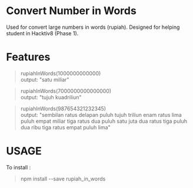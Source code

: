 # Convert Number in Words

Used for convert large numbers in words (rupiah). Designed for helping student in Hacktiv8 (Phase 1).

# Features

>rupiahInWords(1000000000000) <br>
>output: "satu miliar"

>rupiahInWords(7000000000000000) <br>
>output: "tujuh kuadriliun"

>rupiahInWords(987654321232345) <br>
>output: "sembilan ratus delapan puluh tujuh triliun enam ratus lima puluh empat miliar tiga ratus dua puluh satu juta dua ratus tiga puluh dua ribu tiga ratus empat puluh lima"

# **USAGE**

To install :
> npm install --save rupiah_in_words
